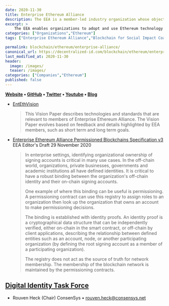 ```yaml
---
date: 2020-11-30
title: Enterprise Ethereum Alliance
description: The EEA is a member-led industry organization whose objective is to drive the use of Ethereum blockchain technology as an open-standard to empower ALL enterprises. 
excerpt: > 
    The EEA enables organizations to adopt and use Ethereum technology in their daily business operations. We empower the Ethereum ecosystem to develop new business opportunities, drive industry adoption, and learn and collaborate with one another.
categories: ["Organizations","Ethereum"]
tags: ["Enterprise Ethereum Alliance","Blockchain for Social Impact Coalition","Blockchain Research Institute","SAE ITC", "DIF","Accenture","Consensys","Dragonchain","Ethereum Foundation","Enigma","Ernst & Young","Hyperledger Foundation","Intel","JP Morgan","Microsoft","Perkins Cole"]

permalink: blockchain/ethereum/enterprise-alliance/
canonical_url: https://decentralized-id.com/blockchain/ethereum/enterprise-alliance/
last_modified_at: 2020-11-30
header:
  image: /images/
  teaser: /images/
categories: ["Companies","Ethereum"]
published: false
---
```


**[Website](https://entethalliance.org/) • [GitHub](https://github.com/EntEthAlliance) • [Twitter](https://twitter.com/EntEthAlliance) • [Youtube](https://www.youtube.com/channel/UClC49LtcE4Wuo4POqa4J0bA) • [Blog](https://entethalliance.org/blog/)**

* [EntEthVision](https://github.com/EntEthAlliance/EntEthVision)
  > This Vision Paper describes technologies and standards that are relevant to members of Enterprise Ethereum Alliance. The Vision Paper evolves based on feedback and details highlighted by EEA members, such as short term and long term goals.

* [Enterprise Ethereum Alliance Permissioned Blockchains Specification v3](https://entethalliance.github.io/client-spec/chainspec.html#dfn-identity-proof) EEA Editor's Draft 29 November 2020
  > In enterprise settings, identifying organizational ownership of signing accounts is critical in many use cases. In the off-chain world, organizations, private businesses, governments and academic institutions all have defined identities. It is critical to have a robust binding between the organization's off-chain identity and their on-chain signing accounts.
  > 
  > One example of where this binding can be useful is permissioning. A permissioning contract can use this registry to assign roles to an organization then look up the organization that owns an account to make permissioning decisions.
  > 
  > The binding is established with identity proofs. An identity proof is a cryptographical data structure that can be independently verified, either on-chain in the smart contract, or off-chain by client applications, describing the relationship between defined entities such as an account, node, or another participating organization (by defining the root signing account as a member of a participating organization).
  > 
  > The registry does not act as the source of truth for network membership. The membership of the blockchain network is maintained by the permissioning contracts.

## [Digital Identity Task Force](https://entethalliance.org/working-group-leadership/)
* Rouven Heck (Chair) ConsenSys • rouven.heck@consensys.net
